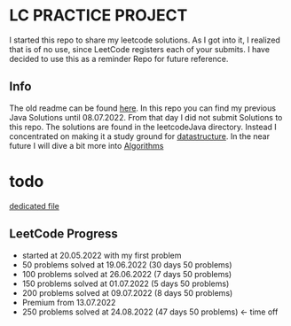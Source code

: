# LC PRACTICE PROJECT

I started this repo to share my leetcode solutions.
As I got into it, I realized that is of no use, since LeetCode registers each of your submits.
I have decided to use this as a reminder Repo for future reference.

## Info
The old readme can be found [here](/archive/oldREADME.md).
In this repo you can find my previous Java Solutions until 08.07.2022.
From that day I did not submit Solutions to this repo.
The solutions are found in the leetcodeJava directory.
Instead I concentrated on making it a study ground for [datastructure](/DS/dataStructure.md).
In the near future I will dive a bit more into [Algorithms](/algorithms/algorithms.md)

# todo

[dedicated file](TODO.md)

## LeetCode Progress
- started at 20.05.2022 with my first problem
- 50 problems solved at 19.06.2022 (30 days 50 problems)
- 100 problems solved at 26.06.2022 (7 days 50 problems)
- 150 problems solved at 01.07.2022 (5 days 50 problems)
- 200 problems solved at 09.07.2022 (8 days 50 problems)
- Premium from 13.07.2022
- 250 problems solved at 24.08.2022 (47 days 50 problems) <- time off
